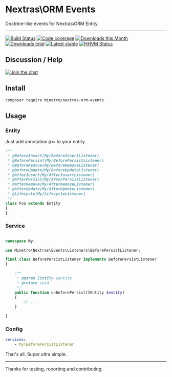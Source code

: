 # Nextras\ORM Events

Doctrine-like events for Nextras\ORM Entity.

-----

[![Build Status](https://img.shields.io/travis/minetro/nextras-orm-events.svg?style=flat-square)](https://travis-ci.org/minetro/nextras-orm-events)
[![Code coverage](https://img.shields.io/coveralls/minetro/nextras-orm-events.svg?style=flat-square)](https://coveralls.io/r/minetro/nextras-orm-events)
[![Downloads this Month](https://img.shields.io/packagist/dm/minetro/nextras-orm-events.svg?style=flat-square)](https://packagist.org/packages/minetro/nextras-orm-events)
[![Downloads total](https://img.shields.io/packagist/dt/minetro/nextras-orm-events.svg?style=flat-square)](https://packagist.org/packages/minetro/nextras-orm-events)
[![Latest stable](https://img.shields.io/packagist/v/minetro/nextras-orm-events.svg?style=flat-square)](https://packagist.org/packages/minetro/nextras-orm-events)
[![HHVM Status](https://img.shields.io/hhvm/minetro/nextras-orm-events.svg?style=flat-square)](http://hhvm.h4cc.de/package/minetro/nextras-orm-events)

## Discussion / Help

[![Join the chat](https://img.shields.io/gitter/room/minetro/nette.svg?style=flat-square)](https://gitter.im/minetro/nette?utm_source=badge&utm_medium=badge&utm_campaign=pr-badge&utm_content=badge)

## Install

```sh
composer require minetro/nextras-orm-events
```

## Usage

### Entity

Just add annotation `@<>` to your entity.

```php
/**
 * @BeforeInsert(My/BeforeInsertListener)
 * @BeforePersist(My/BeforePersistListener)
 * @BeforeRemove(My/BeforeRemoveListener)
 * @BeforeUpdate(My/BeforeUpdateListener)
 * @AfterInsert(My/AfterInsertListener)
 * @AfterPersist(My/AfterPersistListener)
 * @AfterRemove(My/AfterRemoveListener)
 * @AfterUpdate(My/AfterUpdateListener)
 * @Lifecycle(My/LifecycleListener)
 */
class Foo extends Entity
{
}

```

### Service

```php

namespace My;

use Minetro\Nextras\Events\Listeners\BeforePersistListener;

final class BeforePersistListener implements BeforePersistListener
{

    /**
     * @param IEntity $entity
     * @return void
     */
    public function onBeforePersist(IEntity $entity)
    {
        // ...
    }

}
```

### Config

```yaml
services:
    - My\BeforePersistListener
```

That's all. Super ultra simple.

-----

Thanks for testing, reporting and contributing.
